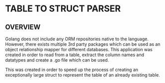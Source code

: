 # TABLE TO STRUCT PARSER

## OVERVIEW

Golang does not include any ORM repositories native to the language. However, there exists multiple 3rd party packages which can be used as an object relationship mapper for different databases. This application was created in order to read from a table, extract the column names and datatypes and create a .go file which can be used.

This was created in order to speed up the process of creating an exceptionally large struct to represent the table of an already existing table.